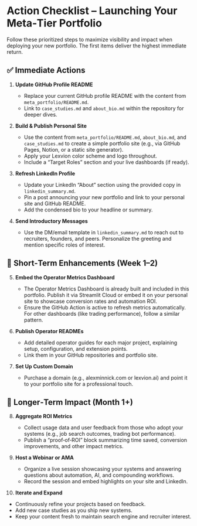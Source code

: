 # Action Checklist – Launching Your Meta‑Tier Portfolio

Follow these prioritized steps to maximize visibility and impact when deploying your new portfolio.  The first items deliver the highest immediate return.

## ✅ Immediate Actions

1. **Update GitHub Profile README**
   - Replace your current GitHub profile README with the content from `meta_portfolio/README.md`.
   - Link to `case_studies.md` and `about_bio.md` within the repository for deeper dives.

2. **Build & Publish Personal Site**
   - Use the content from `meta_portfolio/README.md`, `about_bio.md`, and `case_studies.md` to create a simple portfolio site (e.g., via GitHub Pages, Notion, or a static site generator).
   - Apply your Lexvion color scheme and logo throughout.
   - Include a “Target Roles” section and your live dashboards (if ready).

3. **Refresh LinkedIn Profile**
   - Update your LinkedIn “About” section using the provided copy in `linkedin_summary.md`.
   - Pin a post announcing your new portfolio and link to your personal site and GitHub README.
   - Add the condensed bio to your headline or summary.

4. **Send Introductory Messages**
   - Use the DM/email template in `linkedin_summary.md` to reach out to recruiters, founders, and peers.  Personalize the greeting and mention specific roles of interest.

## 📅 Short‑Term Enhancements (Week 1–2)

5. **Embed the Operator Metrics Dashboard**
   - The Operator Metrics Dashboard is already built and included in this portfolio.  Publish it via Streamlit Cloud or embed it on your personal site to showcase conversion rates and automation ROI.
   - Ensure the GitHub Action is active to refresh metrics automatically.  For other dashboards (like trading performance), follow a similar pattern.

6. **Publish Operator READMEs**
   - Add detailed operator guides for each major project, explaining setup, configuration, and extension points.
   - Link them in your GitHub repositories and portfolio site.

7. **Set Up Custom Domain**
   - Purchase a domain (e.g., alexminnick.com or lexvion.ai) and point it to your portfolio site for a professional touch.

## 🚀 Longer‑Term Impact (Month 1+)

8. **Aggregate ROI Metrics**
   - Collect usage data and user feedback from those who adopt your systems (e.g., job search outcomes, trading bot performance).
   - Publish a “proof‑of‑ROI” block summarizing time saved, conversion improvements, and other impact metrics.

9. **Host a Webinar or AMA**
   - Organize a live session showcasing your systems and answering questions about automation, AI, and compounding workflows.
   - Record the session and embed highlights on your site and LinkedIn.

10. **Iterate and Expand**
   - Continuously refine your projects based on feedback.
   - Add new case studies as you ship new systems.
   - Keep your content fresh to maintain search engine and recruiter interest.